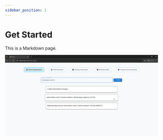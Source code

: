 ```yaml
---
sidebar_position: 1
---
```


# Get Started

This is a Markdown page.

![Search Org](../../assets/domain/1%20-%20Search%20and%20Select%20the%20Organization.png)
